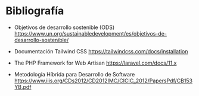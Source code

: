 # Bibliografía

* Objetivos de desarrollo sostenible (ODS) 
<https://www.un.org/sustainabledevelopment/es/objetivos-de-desarrollo-sostenible/>

* Documentación Tailwind CSS 
<https://tailwindcss.com/docs/installation>

* The PHP Framework for Web Artisan 
<https://laravel.com/docs/11.x>

* Metodología Híbrida para Desarrollo de Software 
<https://www.iiis.org/CDs2012/CD2012IMC/CICIC_2012/PapersPdf/CB153YB.pdf>
